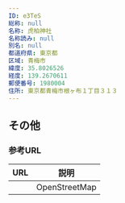 ```yaml
---
ID: e3TeS
総称: null
名称: 虎柏神社
名称読み: null
別名: null
都道府県: 東京都
区域: 青梅市
緯度: 35.8026526
経度: 139.2670611
郵便番号: 1980004
住所: 東京都青梅市根ヶ布１丁目３１３
---
```


## その他

### 参考URL

| URL | 説明          |
| --- | ------------- |
|     | OpenStreetMap |

